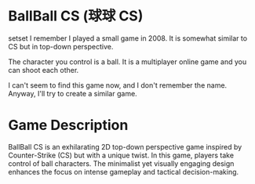 # BallBall CS (球球 CS)
setset
I remember I played a small game in 2008. It is somewhat similar to CS but in top-down perspective.

The character you control is a ball. It is a multiplayer online game and you can shoot each other.

I can't seem to find this game now, and I don't remember the name. Anyway, I'll try to create a similar game.

# Game Description

BallBall CS is an exhilarating 2D top-down perspective game inspired by Counter-Strike (CS) but with a unique twist. In this game, players take control of ball characters. The minimalist yet visually engaging design enhances the focus on intense gameplay and tactical decision-making.
